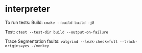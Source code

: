 # interpreter

To run tests: 
Build: `cmake --build build -j8`

Test: `ctest --test-dir build --output-on-failure`

Trace Segmentation faults: `valgrind --leak-check=full --track-origins=yes ./monkey`

